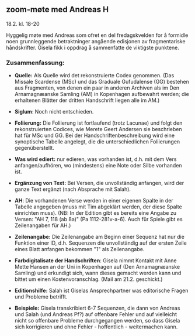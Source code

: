 ## zoom-møte med Andreas H

18.2. kl. 18-20

Hyggelig møte med Andreas som ofret en del fredagskvelden for å formidle noen grunnleggende betraktninger angående edisjonen av fragmentariske håndskrifter. Gisela fikk i oppdrag å sammenfatte de viktigste punktene.

### Zusammenfassung:

- <b>Quelle:</b> Als Quelle wird det rekonstruierte Codex genommen.  (Das Missale Scardense (MSc) und das Graduale Gufudalense (GG) bestehen aus Fragmenten, von denen ein paar in anderen Archiven als im Den Arnamagnæanske Samling (AM) in Kopenhagen aufbewahrt werden; die erhaltenen Blätter der dritten Handschrift liegen alle im AM.)

- <b>Siglum</b>: Noch nicht entschieden.

- <b>Foliierung:</b> Die Foliierung ist fortlaufend (trotz Lacunae) und folgt den rekonstruierten Codices, wie Merete Geert Andersen sie beschrieben hat für MSc und GG.  Bei der Handschriftenbeschreibung wird eine synoptische Tabelle angelegt, die die unterschiedlichen Foliierungen gegenüberstellt.

- <b>Was wird ediert:</b> nur edieren, was vorhanden ist, d.h. mit dem Vers anfangen/aufhören, wo (mindestens) eine Note oder Silbe vorhanden ist.

- <b>Ergänzung von Text:</b> Bei Versen, die unvollständig anfangen, wird der ganze Text ergänzt (nach Absprache mit Salah).

- <b>AH</b>: Die vorhandenen Verse werden in einer eigenen Spalte in der Tabelle angegeben (muss mit Tim abgeklärt werden, der diese Spalte einrichten muss).  (NB: In der Edition gibt es bereits eine Angabe zu Versen: "AH 7, 118 (ab 8a)" (Pa 1112-281v-a-6). Auch für Spiele gibt es Zeilenangaben für AH.)

- <b>Zeilenangabe:</b> Die Zeilenangabe am Beginn einer Sequenz hat nur die Funktion einer ID, d.h. Sequenzen die unvollständig auf der ersten Zeile eines Blatt anfangen bekommen "1" als Zeilenangabe.

- <b>Farbdigitalisate der Handschriften</b>: Gisela nimmt Kontakt mit Anne Mette Hansen an der Uni in Kopenhagen auf (Den Arnamagnæanske Samling) und erkundigt sich, wann dieses gemacht werden kann und bittet um einen Kostenvoranschlag. (Mail am 21.2. geschickt.)

- <b>Editionshilfe:</b> Salah ist Giselas Ansprechpartner was editorische Fragen und Probleme betrifft.

- <b>Beispiele:</b> Gisela transkribiert 6-7 Sequenzen, die dann von Andreas und Salah (und Andreas Pf?) auf offenbare Fehler und auf vielleicht nicht so offenbare Probleme durchgegangen werden, so dass Gisela sich korrigieren und ohne Fehler - hoffentlich - weitermachen kann.
